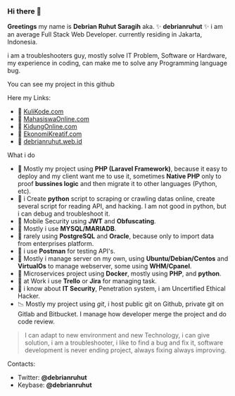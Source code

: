 ### Hi there 👋


**Greetings** my name is **Debrian Ruhut Saragih** aka. ✨ **debrianruhut** ✨ i am an average Full Stack Web Developer.
currently residing in Jakarta, Indonesia.

i am a troubleshooters guy, mostly solve IT Problem, Software or Hardware, my experience in coding, can make me to solve any Programming language bug.

You can see my project in this github

Here my Links:

- 🤖 [KuliKode.com](https://kulikode.com)
- 🤖 [MahasiswaOnline.com](https://mahasiswaonline.com)
- 🤖 [KidungOnline.com](https://kidungonline.com)
- 🤖 [EkonomiKreatif.com](https://ekonomikreatif.com)
- 🤖 [debrianruhut.web.id](https://debrianruhut.web.id)

What i do

- 🐘 Mostly my project using **PHP (Laravel Framework)**, because it easy to deploy and my client want me to use it, sometimes **Native PHP** only to proof **bussines logic** and then migrate it to other languages (Python, etc).
- 🐍 i Create **python** script to scraping or crawling datas online, create several script for reading API, and hacking. I am not good in python, but i can debug and troubleshoot it.
- 🔐 Mobile Security using **JWT** and **Obfuscating**.
- 🥞 Mostly i use **MYSQL/MARIADB**.
- 🥞 rarely using **PostgreSQL** and **Oracle**, because only to import data from enterprises platform.
- 🥞 i use **Postman** for testing API's.
- 🐧 Mostly i manage server on my own, using **Ubuntu/Debian/Centos** and **VirtualOs** to manage webserver, some using **WHM/Cpanel**.
- 📶 Microservices project using **Docker**, mostly using **PHP**, and **python**.
- 📒 at Work i use **Trello** or **Jira** for managing task.
- 🔐 i know about **IT Security**, Penetration system, i am Uncertified Ethical Hacker.
- 📉 Mostly my project using *git*, i host public git on Github, private git on Gitlab and Bitbucket. I manage how developer merge the project and do code review.

> I can adapt to new environment and new Technology, i can give solution, i am a troubleshooter, i like to find a bug and fix it, software development is never ending project, always fixing always improving.

Contacts:
  - Twitter: **@debrianruhut**
  - Keybase: **@debrianruhut**
